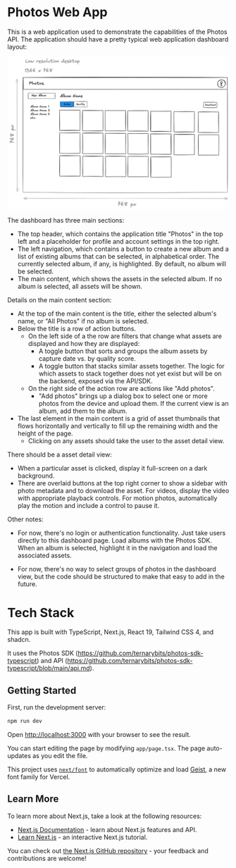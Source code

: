 # Photos Web App

This is a web application used to demonstrate the capabilities of the Photos API.
The application should have a pretty typical web application dashboard layout:

![Web Application Screenshot](static/web.png)

The dashboard has three main sections:
* The top header, which contains the application title "Photos" in the top left and a placeholder for profile and account settings in the top right.
* The left navigation, which contains a button to create a new album and a list of existing albums that can be selected, in alphabetical order.  The currently selected album, if any, is highlighted.  By default, no album will be selected.
* The main content, which shows the assets in the selected album.  If no album is selected, all assets will be shown.  

Details on the main content section:
* At the top of the main content is the title, either the selected album's name, or "All Photos" if no album is selected.  
* Below the title is a row of action buttons.  
  * On the left side of a the row are filters that change what assets are displayed and how they are displayed: 
    * A toggle button that sorts and groups the album assets by capture date vs. by quality score.
    * A toggle button that stacks similar assets together.  The logic for which assets to stack together does not yet exist but will be on the backend, exposed via the API/SDK.
  * On the right side of the action row are actions like "Add photos".
    * "Add photos" brings up a dialog box to select one or more photos from the device and upload them.  If the current view is an album, add them to the album.
* The last element in the main content is a grid of asset thumbnails that flows horizontally and vertically to fill up the remaining width and the height of the page.
    * Clicking on any assets should take the user to the asset detail view.


There should be a asset detail view:
* When a particular asset is clicked, display it full-screen on a dark background.  
* There are overlaid buttons at the top right corner to show a sidebar with photo metadata and to download the asset.  For videos, display the video with appropriate playback controls.  For motion photos, automatically play the motion and include a control to pause it.

Other notes:
* For now, there's no login or authentication functionality.  Just take users directly to this dashboard page.  Load albums with the Photos SDK.  When an album is selected, highlight it in the navigation and load the associated assets.

* For now, there's no way to select groups of photos in the dashboard view, but the code should be structured to make that easy to add in the future.

# Tech Stack

This app is built with TypeScript, Next.js, React 19, Tailwind CSS 4, and shadcn.

It uses the Photos SDK (https://github.com/ternarybits/photos-sdk-typescript) and API (https://github.com/ternarybits/photos-sdk-typescript/blob/main/api.md).

## Getting Started

First, run the development server:

```bash
npm run dev
```

Open [http://localhost:3000](http://localhost:3000) with your browser to see the result.

You can start editing the page by modifying `app/page.tsx`. The page auto-updates as you edit the file.

This project uses [`next/font`](https://nextjs.org/docs/app/building-your-application/optimizing/fonts) to automatically optimize and load [Geist](https://vercel.com/font), a new font family for Vercel.

## Learn More

To learn more about Next.js, take a look at the following resources:

- [Next.js Documentation](https://nextjs.org/docs) - learn about Next.js features and API.
- [Learn Next.js](https://nextjs.org/learn) - an interactive Next.js tutorial.

You can check out [the Next.js GitHub repository](https://github.com/vercel/next.js) - your feedback and contributions are welcome!

